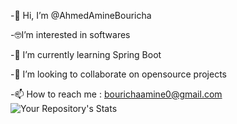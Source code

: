 -👋 Hi, I’m @AhmedAmineBouricha

-🤓I’m interested in softwares

-🌱 I’m currently learning Spring Boot

-💞 I’m looking to collaborate on opensource projects

-📫 How to reach me : bourichaamine0@gmail.com
![Your Repository's Stats](https://github-readme-stats.vercel.app/api?username=ahmedamine12&show_icons=true)

